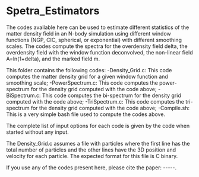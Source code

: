 # Spetra_Estimators

The codes available here can be used to estimate different statistics of the matter density field in an N-body simulation using different window functions (NGP, CIC, spherical, or exponential) with different smoothing scales. The codes compute the spectra for the overdensity field delta, the overdensity field with the window function deconvolved, the non-linear field A=ln(1+delta), and the marked field m.

This folder contains the following codes:
-Density_Grid.c: This code computes the matter density grid for a given window function and smoothing scale;
-PowerSpectrum.c: This code computes the power-spectrum for the density grid computed with the code above;
-BiSpectrum.c: This code computes the bi-spectrum for the density grid computed with the code above;
-TriSpectrum.c: This code computes the tri-spectrum for the density grid computed with the code above;
-Compile.sh: This is a very simple bash file used to compute the codes above.

The complete list of input options for each code is given by the code when started without any input.

The Density_Grid.c assumes a file with particles where the first line has the total number of particles and the other lines have the 3D position and velocity for each particle. The expected format for this file is C binary.

If you use any of the codes present here, please cite the paper: -----.
